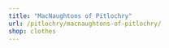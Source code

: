 ```yaml
---
title: "MacNaughtons of Pitlochry"
url: /pitlochry/macnaughtons-of-pitlochry/
shop: clothes
---
```

